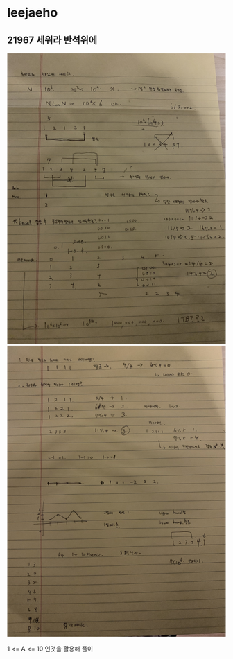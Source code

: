 # leejaeho
## 21967 세워라 반석위에

![21967_1](img/21967.jpeg)
![21967_2](img/21967_2.jpeg)

1 <= A <= 10 인것을 활용해 풀이